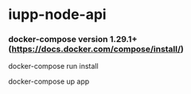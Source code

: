 # iupp-node-api

### docker-compose version 1.29.1+ (https://docs.docker.com/compose/install/)

docker-compose run install

docker-compose up app
